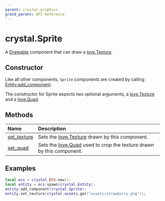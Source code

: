 ```yaml
---
parent: crystal.graphics
grand_parent: API Reference
---
```


# crystal.Sprite

A [Drawable](/crystal/api/graphics/drawable) component that can draw a [love.Texture](https://love2d.org/wiki/Texture).

## Constructor

Like all other components, `Sprite` components are created by calling [Entity:add_component](/crystal/api/ecs/entity_add_component).

The constructor for Sprite expects two optional arguments, a [love.Texture](https://love2d.org/wiki/Texture) and a [love.Quad](https://love2d.org/wiki/Quad).

## Methods

| Name                              | Description                                                                                          |
| :-------------------------------- | :--------------------------------------------------------------------------------------------------- |
| [set_texture](sprite_set_texture) | Sets the [love.Texture](https://love2d.org/wiki/Texture) drawn by this component.                    |
| [set_quad](sprite_set_quad)       | Sets the [love.Quad](https://love2d.org/wiki/Quad) used to crop the texture drawn by this component. |

## Examples

```lua
local ecs = crystal.ECS:new();
local entity = ecs:spawn(crystal.Entity);
entity:add_component(crystal.Sprite);
entity:set_texture(crystal.assets.get("assets/strawberry.png"));
```
